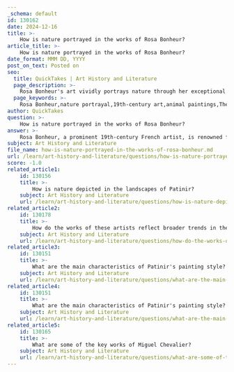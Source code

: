 ```yaml
---
_schema: default
id: 130162
date: 2024-12-16
title: >-
    How is nature portrayed in the works of Rosa Bonheur?
article_title: >-
    How is nature portrayed in the works of Rosa Bonheur?
date_format: MMM DD, YYYY
post_on_text: Posted on
seo:
  title: QuickTakes | Art History and Literature
  page_description: >-
    Rosa Bonheur's art vividly portrays nature through her exceptional depictions of animals and rural scenes, emphasizing realism and the relationship between humans and the natural world.
  page_keywords: >-
    Rosa Bonheur,nature portrayal,19th-century art,animal paintings,The Horse Fair,Ploughing in the Nivernais,realism,agricultural life,rural life,interconnectedness of life
author: QuickTakes
question: >-
    How is nature portrayed in the works of Rosa Bonheur?
answer: >-
    Rosa Bonheur, a prominent 19th-century French artist, is renowned for her exceptional portrayals of animals, which are celebrated as some of the finest in Western art history. Her works often reflect a deep connection between nature and society, showcasing her commitment to realism and the natural world.\n\nOne of Bonheur's most famous paintings, "The Horse Fair" (1852–1855), exemplifies her ability to capture the majesty and dynamism of animals in their natural settings. This large-scale work depicts a lively horse market, where the energy and movement of the horses are rendered with remarkable detail and vitality. The painting not only highlights the beauty of the animals but also serves as a commentary on the relationship between humans and nature, particularly in the context of agricultural and rural life.\n\nIn addition to "The Horse Fair," Bonheur's "Ploughing in the Nivernais" (1848) is another significant work that illustrates her focus on the harmony between humans and the natural environment. This painting depicts a team of oxen plowing a field, emphasizing the labor involved in agriculture and the essential role of animals in this process. Bonheur's attention to detail and her ability to convey the textures of the landscape and the animals contribute to a sense of realism that invites viewers to appreciate the beauty of rural life.\n\nBonheur's works often feature a variety of animals, including sheep, stags, and rabbits, as seen in "Sheep by the Sea" (1865) and "King of the Forest," which she regarded as one of her masterpieces. Through these depictions, she not only showcases her technical skill but also expresses a profound respect for the natural world and its inhabitants.\n\nOverall, Rosa Bonheur's portrayal of nature in her art is characterized by a blend of realism, emotional depth, and a celebration of the interconnectedness of life. Her legacy continues to influence artists and inspire appreciation for the beauty of the natural world.
subject: Art History and Literature
file_name: how-is-nature-portrayed-in-the-works-of-rosa-bonheur.md
url: /learn/art-history-and-literature/questions/how-is-nature-portrayed-in-the-works-of-rosa-bonheur
score: -1.0
related_article1:
    id: 130156
    title: >-
        How is nature depicted in the landscapes of Patinir?
    subject: Art History and Literature
    url: /learn/art-history-and-literature/questions/how-is-nature-depicted-in-the-landscapes-of-patinir
related_article2:
    id: 130178
    title: >-
        How do the works of these artists reflect broader trends in the art world?
    subject: Art History and Literature
    url: /learn/art-history-and-literature/questions/how-do-the-works-of-these-artists-reflect-broader-trends-in-the-art-world
related_article3:
    id: 130151
    title: >-
        What are the main characteristics of Patinir's painting style?
    subject: Art History and Literature
    url: /learn/art-history-and-literature/questions/what-are-the-main-characteristics-of-patinirs-painting-style
related_article4:
    id: 130151
    title: >-
        What are the main characteristics of Patinir's painting style?
    subject: Art History and Literature
    url: /learn/art-history-and-literature/questions/what-are-the-main-characteristics-of-patinirs-painting-style
related_article5:
    id: 130165
    title: >-
        What are some of the key works of Miguel Chevalier?
    subject: Art History and Literature
    url: /learn/art-history-and-literature/questions/what-are-some-of-the-key-works-of-miguel-chevalier
---
```


&nbsp;